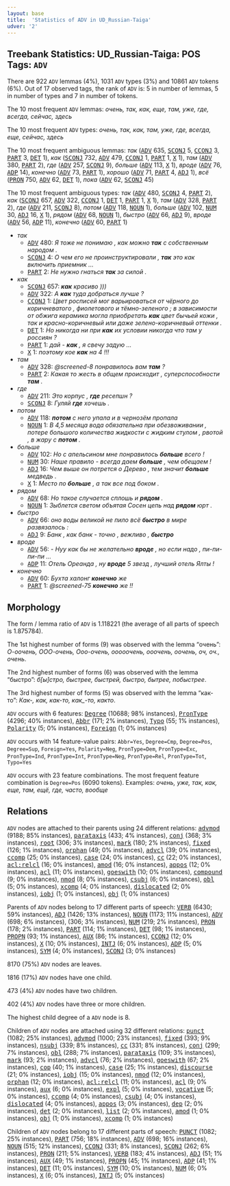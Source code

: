 ```yaml
---
layout: base
title:  'Statistics of ADV in UD_Russian-Taiga'
udver: '2'
---
```


## Treebank Statistics: UD_Russian-Taiga: POS Tags: `ADV`

There are 922 `ADV` lemmas (4%), 1031 `ADV` types (3%) and 10861 `ADV` tokens (6%).
Out of 17 observed tags, the rank of `ADV` is: 5 in number of lemmas, 5 in number of types and 7 in number of tokens.

The 10 most frequent `ADV` lemmas: <em>очень, так, как, еще, там, уже, где, всегда, сейчас, здесь</em>

The 10 most frequent `ADV` types:  <em>очень, так, как, там, уже, где, всегда, еще, сейчас, здесь</em>

The 10 most frequent ambiguous lemmas: <em>так</em> (<tt><a href="ru_taiga-pos-ADV.html">ADV</a></tt> 635, <tt><a href="ru_taiga-pos-SCONJ.html">SCONJ</a></tt> 5, <tt><a href="ru_taiga-pos-CCONJ.html">CCONJ</a></tt> 3, <tt><a href="ru_taiga-pos-PART.html">PART</a></tt> 3, <tt><a href="ru_taiga-pos-DET.html">DET</a></tt> 1), <em>как</em> (<tt><a href="ru_taiga-pos-SCONJ.html">SCONJ</a></tt> 732, <tt><a href="ru_taiga-pos-ADV.html">ADV</a></tt> 479, <tt><a href="ru_taiga-pos-CCONJ.html">CCONJ</a></tt> 1, <tt><a href="ru_taiga-pos-PART.html">PART</a></tt> 1, <tt><a href="ru_taiga-pos-X.html">X</a></tt> 1), <em>там</em> (<tt><a href="ru_taiga-pos-ADV.html">ADV</a></tt> 380, <tt><a href="ru_taiga-pos-PART.html">PART</a></tt> 2), <em>где</em> (<tt><a href="ru_taiga-pos-ADV.html">ADV</a></tt> 257, <tt><a href="ru_taiga-pos-SCONJ.html">SCONJ</a></tt> 9), <em>больше</em> (<tt><a href="ru_taiga-pos-ADV.html">ADV</a></tt> 113, <tt><a href="ru_taiga-pos-X.html">X</a></tt> 1), <em>вроде</em> (<tt><a href="ru_taiga-pos-ADV.html">ADV</a></tt> 76, <tt><a href="ru_taiga-pos-ADP.html">ADP</a></tt> 14), <em>конечно</em> (<tt><a href="ru_taiga-pos-ADV.html">ADV</a></tt> 73, <tt><a href="ru_taiga-pos-PART.html">PART</a></tt> 1), <em>хорошо</em> (<tt><a href="ru_taiga-pos-ADV.html">ADV</a></tt> 71, <tt><a href="ru_taiga-pos-PART.html">PART</a></tt> 4, <tt><a href="ru_taiga-pos-ADJ.html">ADJ</a></tt> 1), <em>всё</em> (<tt><a href="ru_taiga-pos-PRON.html">PRON</a></tt> 750, <tt><a href="ru_taiga-pos-ADV.html">ADV</a></tt> 62, <tt><a href="ru_taiga-pos-DET.html">DET</a></tt> 1), <em>пока</em> (<tt><a href="ru_taiga-pos-ADV.html">ADV</a></tt> 62, <tt><a href="ru_taiga-pos-SCONJ.html">SCONJ</a></tt> 45)

The 10 most frequent ambiguous types:  <em>так</em> (<tt><a href="ru_taiga-pos-ADV.html">ADV</a></tt> 480, <tt><a href="ru_taiga-pos-SCONJ.html">SCONJ</a></tt> 4, <tt><a href="ru_taiga-pos-PART.html">PART</a></tt> 2), <em>как</em> (<tt><a href="ru_taiga-pos-SCONJ.html">SCONJ</a></tt> 657, <tt><a href="ru_taiga-pos-ADV.html">ADV</a></tt> 322, <tt><a href="ru_taiga-pos-CCONJ.html">CCONJ</a></tt> 1, <tt><a href="ru_taiga-pos-DET.html">DET</a></tt> 1, <tt><a href="ru_taiga-pos-PART.html">PART</a></tt> 1, <tt><a href="ru_taiga-pos-X.html">X</a></tt> 1), <em>там</em> (<tt><a href="ru_taiga-pos-ADV.html">ADV</a></tt> 328, <tt><a href="ru_taiga-pos-PART.html">PART</a></tt> 2), <em>где</em> (<tt><a href="ru_taiga-pos-ADV.html">ADV</a></tt> 211, <tt><a href="ru_taiga-pos-SCONJ.html">SCONJ</a></tt> 8), <em>потом</em> (<tt><a href="ru_taiga-pos-ADV.html">ADV</a></tt> 118, <tt><a href="ru_taiga-pos-NOUN.html">NOUN</a></tt> 1), <em>больше</em> (<tt><a href="ru_taiga-pos-ADV.html">ADV</a></tt> 102, <tt><a href="ru_taiga-pos-NUM.html">NUM</a></tt> 30, <tt><a href="ru_taiga-pos-ADJ.html">ADJ</a></tt> 16, <tt><a href="ru_taiga-pos-X.html">X</a></tt> 1), <em>рядом</em> (<tt><a href="ru_taiga-pos-ADV.html">ADV</a></tt> 68, <tt><a href="ru_taiga-pos-NOUN.html">NOUN</a></tt> 1), <em>быстро</em> (<tt><a href="ru_taiga-pos-ADV.html">ADV</a></tt> 66, <tt><a href="ru_taiga-pos-ADJ.html">ADJ</a></tt> 9), <em>вроде</em> (<tt><a href="ru_taiga-pos-ADV.html">ADV</a></tt> 56, <tt><a href="ru_taiga-pos-ADP.html">ADP</a></tt> 11), <em>конечно</em> (<tt><a href="ru_taiga-pos-ADV.html">ADV</a></tt> 60, <tt><a href="ru_taiga-pos-PART.html">PART</a></tt> 1)


* <em>так</em>
  * <tt><a href="ru_taiga-pos-ADV.html">ADV</a></tt> 480: <em>Я тоже не понимаю , как можно <b>так</b> с собственным народом .</em>
  * <tt><a href="ru_taiga-pos-SCONJ.html">SCONJ</a></tt> 4: <em>О чем его не проинструктировали , <b>так</b> это как включить приемник ...</em>
  * <tt><a href="ru_taiga-pos-PART.html">PART</a></tt> 2: <em>Не нужно гнаться <b>так</b> за силой .</em>
* <em>как</em>
  * <tt><a href="ru_taiga-pos-SCONJ.html">SCONJ</a></tt> 657: <em><b>как</b> красиво )))</em>
  * <tt><a href="ru_taiga-pos-ADV.html">ADV</a></tt> 322: <em>А <b>как</b> туда добраться лучше ?</em>
  * <tt><a href="ru_taiga-pos-CCONJ.html">CCONJ</a></tt> 1: <em>Цвет росписей мог варьироваться от чёрного до коричневатого , фиолетового и тёмно-зеленого ; в зависимости от обжига керамика могла приобретать <b>как</b> цвет бычьей кожи , так и красно-коричневый или даже зелено-коричневый оттенки .</em>
  * <tt><a href="ru_taiga-pos-DET.html">DET</a></tt> 1: <em>Но никогда ни при <b>как</b> их условии никогда что там у россиян ?</em>
  * <tt><a href="ru_taiga-pos-PART.html">PART</a></tt> 1: <em>дай - <b>как</b> , я свечу задую ...</em>
  * <tt><a href="ru_taiga-pos-X.html">X</a></tt> 1: <em>поэтому кое <b>как</b> на 4 !!!</em>
* <em>там</em>
  * <tt><a href="ru_taiga-pos-ADV.html">ADV</a></tt> 328: <em>@screened-8 понравилось вам <b>там</b> ?</em>
  * <tt><a href="ru_taiga-pos-PART.html">PART</a></tt> 2: <em>Какая то жесть в общем происходит , суперспособности <b>там</b> .</em>
* <em>где</em>
  * <tt><a href="ru_taiga-pos-ADV.html">ADV</a></tt> 211: <em>Это корпус , <b>где</b> ресепшн ?</em>
  * <tt><a href="ru_taiga-pos-SCONJ.html">SCONJ</a></tt> 8: <em>Гуляй <b>где</b> хочешь .</em>
* <em>потом</em>
  * <tt><a href="ru_taiga-pos-ADV.html">ADV</a></tt> 118: <em><b>потом</b> с него упала и в чернозём пропала</em>
  * <tt><a href="ru_taiga-pos-NOUN.html">NOUN</a></tt> 1: <em>В 4,5 месяца вода обязательна при обезвоживании , потере большого количества жидкости с жидким стулом , рвотой , в жару с <b>потом</b> .</em>
* <em>больше</em>
  * <tt><a href="ru_taiga-pos-ADV.html">ADV</a></tt> 102: <em>Но с апельсином мне понравилось <b>больше</b> всего !</em>
  * <tt><a href="ru_taiga-pos-NUM.html">NUM</a></tt> 30: <em>Наше правило - всегда даем <b>больше</b> , чем обещаем !</em>
  * <tt><a href="ru_taiga-pos-ADJ.html">ADJ</a></tt> 16: <em>Чем выше он потрется о Дерево , тем значит <b>больше</b> медведь .</em>
  * <tt><a href="ru_taiga-pos-X.html">X</a></tt> 1: <em>Место по <b>больше</b> , а так все под боком .</em>
* <em>рядом</em>
  * <tt><a href="ru_taiga-pos-ADV.html">ADV</a></tt> 68: <em>Но такое случается сплошь и <b>рядом</b> .</em>
  * <tt><a href="ru_taiga-pos-NOUN.html">NOUN</a></tt> 1: <em>Зыблется светом объятая Сосен цепь над <b>рядом</b> юрт .</em>
* <em>быстро</em>
  * <tt><a href="ru_taiga-pos-ADV.html">ADV</a></tt> 66: <em>оно воды великой не пило всё <b>быстро</b> в мире развязалось :</em>
  * <tt><a href="ru_taiga-pos-ADJ.html">ADJ</a></tt> 9: <em>Банк , как банк - точно , вежливо , <b>быстро</b></em>
* <em>вроде</em>
  * <tt><a href="ru_taiga-pos-ADV.html">ADV</a></tt> 56: <em>- Нуу как бы не желательно <b>вроде</b> , но если надо , пи-пи-пи-пи ...</em>
  * <tt><a href="ru_taiga-pos-ADP.html">ADP</a></tt> 11: <em>Отель Ореанда , ну <b>вроде</b> 5 звезд , лучший отель Ялты !</em>
* <em>конечно</em>
  * <tt><a href="ru_taiga-pos-ADV.html">ADV</a></tt> 60: <em>Бухта халонг <b>конечно</b> же</em>
  * <tt><a href="ru_taiga-pos-PART.html">PART</a></tt> 1: <em>@screened-75 <b>конечно</b> же !!</em>

## Morphology

The form / lemma ratio of `ADV` is 1.118221 (the average of all parts of speech is 1.875784).

The 1st highest number of forms (9) was observed with the lemma “очень”: <em>О-оочень, ООО-очень, Ооо-очень, ооооочень, ооочень, оочень, оч, оч., очень</em>.

The 2nd highest number of forms (6) was observed with the lemma “быстро”: <em>б[ы]стро, быстрее, быстрей, быстро, бытрее, побыстрее</em>.

The 3rd highest number of forms (5) was observed with the lemma “как-то”: <em>Как-, как, как-то, как_-то, както</em>.

`ADV` occurs with 6 features: <tt><a href="ru_taiga-feat-Degree.html">Degree</a></tt> (10688; 98% instances), <tt><a href="ru_taiga-feat-PronType.html">PronType</a></tt> (4296; 40% instances), <tt><a href="ru_taiga-feat-Abbr.html">Abbr</a></tt> (171; 2% instances), <tt><a href="ru_taiga-feat-Typo.html">Typo</a></tt> (55; 1% instances), <tt><a href="ru_taiga-feat-Polarity.html">Polarity</a></tt> (5; 0% instances), <tt><a href="ru_taiga-feat-Foreign.html">Foreign</a></tt> (1; 0% instances)

`ADV` occurs with 14 feature-value pairs: `Abbr=Yes`, `Degree=Cmp`, `Degree=Pos`, `Degree=Sup`, `Foreign=Yes`, `Polarity=Neg`, `PronType=Dem`, `PronType=Exc`, `PronType=Ind`, `PronType=Int`, `PronType=Neg`, `PronType=Rel`, `PronType=Tot`, `Typo=Yes`

`ADV` occurs with 23 feature combinations.
The most frequent feature combination is `Degree=Pos` (6090 tokens).
Examples: <em>очень, уже, так, как, еще, там, ещё, где, часто, вообще</em>


## Relations

`ADV` nodes are attached to their parents using 24 different relations: <tt><a href="ru_taiga-dep-advmod.html">advmod</a></tt> (9188; 85% instances), <tt><a href="ru_taiga-dep-parataxis.html">parataxis</a></tt> (433; 4% instances), <tt><a href="ru_taiga-dep-conj.html">conj</a></tt> (368; 3% instances), <tt><a href="ru_taiga-dep-root.html">root</a></tt> (306; 3% instances), <tt><a href="ru_taiga-dep-mark.html">mark</a></tt> (180; 2% instances), <tt><a href="ru_taiga-dep-fixed.html">fixed</a></tt> (126; 1% instances), <tt><a href="ru_taiga-dep-orphan.html">orphan</a></tt> (49; 0% instances), <tt><a href="ru_taiga-dep-advcl.html">advcl</a></tt> (39; 0% instances), <tt><a href="ru_taiga-dep-ccomp.html">ccomp</a></tt> (25; 0% instances), <tt><a href="ru_taiga-dep-case.html">case</a></tt> (24; 0% instances), <tt><a href="ru_taiga-dep-cc.html">cc</a></tt> (22; 0% instances), <tt><a href="ru_taiga-dep-acl-relcl.html">acl:relcl</a></tt> (16; 0% instances), <tt><a href="ru_taiga-dep-amod.html">amod</a></tt> (16; 0% instances), <tt><a href="ru_taiga-dep-appos.html">appos</a></tt> (12; 0% instances), <tt><a href="ru_taiga-dep-acl.html">acl</a></tt> (11; 0% instances), <tt><a href="ru_taiga-dep-goeswith.html">goeswith</a></tt> (10; 0% instances), <tt><a href="ru_taiga-dep-compound.html">compound</a></tt> (9; 0% instances), <tt><a href="ru_taiga-dep-nmod.html">nmod</a></tt> (8; 0% instances), <tt><a href="ru_taiga-dep-csubj.html">csubj</a></tt> (6; 0% instances), <tt><a href="ru_taiga-dep-obl.html">obl</a></tt> (5; 0% instances), <tt><a href="ru_taiga-dep-xcomp.html">xcomp</a></tt> (4; 0% instances), <tt><a href="ru_taiga-dep-dislocated.html">dislocated</a></tt> (2; 0% instances), <tt><a href="ru_taiga-dep-iobj.html">iobj</a></tt> (1; 0% instances), <tt><a href="ru_taiga-dep-obj.html">obj</a></tt> (1; 0% instances)

Parents of `ADV` nodes belong to 17 different parts of speech: <tt><a href="ru_taiga-pos-VERB.html">VERB</a></tt> (6430; 59% instances), <tt><a href="ru_taiga-pos-ADJ.html">ADJ</a></tt> (1426; 13% instances), <tt><a href="ru_taiga-pos-NOUN.html">NOUN</a></tt> (1173; 11% instances), <tt><a href="ru_taiga-pos-ADV.html">ADV</a></tt> (698; 6% instances),  (306; 3% instances), <tt><a href="ru_taiga-pos-NUM.html">NUM</a></tt> (219; 2% instances), <tt><a href="ru_taiga-pos-PRON.html">PRON</a></tt> (178; 2% instances), <tt><a href="ru_taiga-pos-PART.html">PART</a></tt> (114; 1% instances), <tt><a href="ru_taiga-pos-DET.html">DET</a></tt> (98; 1% instances), <tt><a href="ru_taiga-pos-PROPN.html">PROPN</a></tt> (93; 1% instances), <tt><a href="ru_taiga-pos-AUX.html">AUX</a></tt> (86; 1% instances), <tt><a href="ru_taiga-pos-CCONJ.html">CCONJ</a></tt> (12; 0% instances), <tt><a href="ru_taiga-pos-X.html">X</a></tt> (10; 0% instances), <tt><a href="ru_taiga-pos-INTJ.html">INTJ</a></tt> (6; 0% instances), <tt><a href="ru_taiga-pos-ADP.html">ADP</a></tt> (5; 0% instances), <tt><a href="ru_taiga-pos-SYM.html">SYM</a></tt> (4; 0% instances), <tt><a href="ru_taiga-pos-SCONJ.html">SCONJ</a></tt> (3; 0% instances)

8170 (75%) `ADV` nodes are leaves.

1816 (17%) `ADV` nodes have one child.

473 (4%) `ADV` nodes have two children.

402 (4%) `ADV` nodes have three or more children.

The highest child degree of a `ADV` node is 8.

Children of `ADV` nodes are attached using 32 different relations: <tt><a href="ru_taiga-dep-punct.html">punct</a></tt> (1082; 25% instances), <tt><a href="ru_taiga-dep-advmod.html">advmod</a></tt> (1000; 23% instances), <tt><a href="ru_taiga-dep-fixed.html">fixed</a></tt> (393; 9% instances), <tt><a href="ru_taiga-dep-nsubj.html">nsubj</a></tt> (339; 8% instances), <tt><a href="ru_taiga-dep-cc.html">cc</a></tt> (331; 8% instances), <tt><a href="ru_taiga-dep-conj.html">conj</a></tt> (299; 7% instances), <tt><a href="ru_taiga-dep-obl.html">obl</a></tt> (288; 7% instances), <tt><a href="ru_taiga-dep-parataxis.html">parataxis</a></tt> (109; 3% instances), <tt><a href="ru_taiga-dep-mark.html">mark</a></tt> (93; 2% instances), <tt><a href="ru_taiga-dep-advcl.html">advcl</a></tt> (76; 2% instances), <tt><a href="ru_taiga-dep-goeswith.html">goeswith</a></tt> (67; 2% instances), <tt><a href="ru_taiga-dep-cop.html">cop</a></tt> (40; 1% instances), <tt><a href="ru_taiga-dep-case.html">case</a></tt> (25; 1% instances), <tt><a href="ru_taiga-dep-discourse.html">discourse</a></tt> (21; 0% instances), <tt><a href="ru_taiga-dep-iobj.html">iobj</a></tt> (15; 0% instances), <tt><a href="ru_taiga-dep-nmod.html">nmod</a></tt> (12; 0% instances), <tt><a href="ru_taiga-dep-orphan.html">orphan</a></tt> (12; 0% instances), <tt><a href="ru_taiga-dep-acl-relcl.html">acl:relcl</a></tt> (11; 0% instances), <tt><a href="ru_taiga-dep-acl.html">acl</a></tt> (9; 0% instances), <tt><a href="ru_taiga-dep-aux.html">aux</a></tt> (6; 0% instances), <tt><a href="ru_taiga-dep-expl.html">expl</a></tt> (5; 0% instances), <tt><a href="ru_taiga-dep-vocative.html">vocative</a></tt> (5; 0% instances), <tt><a href="ru_taiga-dep-ccomp.html">ccomp</a></tt> (4; 0% instances), <tt><a href="ru_taiga-dep-csubj.html">csubj</a></tt> (4; 0% instances), <tt><a href="ru_taiga-dep-dislocated.html">dislocated</a></tt> (4; 0% instances), <tt><a href="ru_taiga-dep-appos.html">appos</a></tt> (3; 0% instances), <tt><a href="ru_taiga-dep-dep.html">dep</a></tt> (2; 0% instances), <tt><a href="ru_taiga-dep-det.html">det</a></tt> (2; 0% instances), <tt><a href="ru_taiga-dep-list.html">list</a></tt> (2; 0% instances), <tt><a href="ru_taiga-dep-amod.html">amod</a></tt> (1; 0% instances), <tt><a href="ru_taiga-dep-obj.html">obj</a></tt> (1; 0% instances), <tt><a href="ru_taiga-dep-xcomp.html">xcomp</a></tt> (1; 0% instances)

Children of `ADV` nodes belong to 17 different parts of speech: <tt><a href="ru_taiga-pos-PUNCT.html">PUNCT</a></tt> (1082; 25% instances), <tt><a href="ru_taiga-pos-PART.html">PART</a></tt> (756; 18% instances), <tt><a href="ru_taiga-pos-ADV.html">ADV</a></tt> (698; 16% instances), <tt><a href="ru_taiga-pos-NOUN.html">NOUN</a></tt> (515; 12% instances), <tt><a href="ru_taiga-pos-CCONJ.html">CCONJ</a></tt> (331; 8% instances), <tt><a href="ru_taiga-pos-SCONJ.html">SCONJ</a></tt> (262; 6% instances), <tt><a href="ru_taiga-pos-PRON.html">PRON</a></tt> (211; 5% instances), <tt><a href="ru_taiga-pos-VERB.html">VERB</a></tt> (183; 4% instances), <tt><a href="ru_taiga-pos-ADJ.html">ADJ</a></tt> (51; 1% instances), <tt><a href="ru_taiga-pos-AUX.html">AUX</a></tt> (49; 1% instances), <tt><a href="ru_taiga-pos-PROPN.html">PROPN</a></tt> (45; 1% instances), <tt><a href="ru_taiga-pos-ADP.html">ADP</a></tt> (41; 1% instances), <tt><a href="ru_taiga-pos-DET.html">DET</a></tt> (11; 0% instances), <tt><a href="ru_taiga-pos-SYM.html">SYM</a></tt> (10; 0% instances), <tt><a href="ru_taiga-pos-NUM.html">NUM</a></tt> (6; 0% instances), <tt><a href="ru_taiga-pos-X.html">X</a></tt> (6; 0% instances), <tt><a href="ru_taiga-pos-INTJ.html">INTJ</a></tt> (5; 0% instances)

